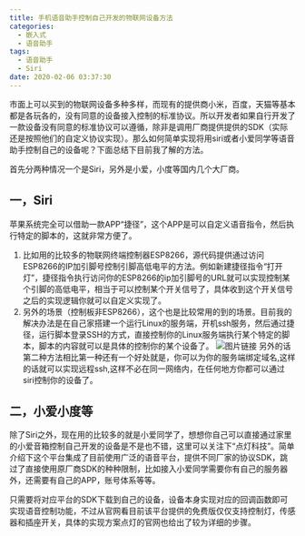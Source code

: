 ```yaml
---
title: 手机语音助手控制自己开发的物联网设备方法
categories:
  - 嵌入式
  - 语音助手
tags:
  - 语音助手 
  - Siri
date: 2020-02-06 03:37:30
---
```


市面上可以买到的物联网设备多种多样，而现有的提供商小米，百度，天猫等基本都是各玩各的，没有同意的设备接入控制的标准协议。所以开发者如果自行开发了一款设备没有同意的标准协议可以遵循，除非是调用厂商提供提供的SDK（实际还是按照他们的自定义协议实现）。那么如何简单实现将用siri或者小爱同学等语音助手控制自己的设备呢？下面总结下目前我了解的方法。
<!-- more -->
首先分两种情况一个是Siri，另外是小爱，小度等国内几个大厂商。

## 一，Siri

苹果系统完全可以借助一款APP“捷径”，这个APP是可以自定义语音指令，然后执行特定的脚本的，这就非常方便了。

 1. 比如用的比较多的物联网终端控制器ESP8266，源代码提供通过访问ESP8266的IP加引脚号控制引脚高低电平的方法。例如新建捷径指令“打开灯”，捷径指令执行访问你的ESP8266的ip加引脚号的URL就可以实现控制某个引脚的高低电平，相当于可以控制某个开关信号了，具体收到这个开关信号之后的实现逻辑你就可以自定义实现了。
 2. 另外的场景（控制板非ESP8266），这个也是比较常用的到的场景。目前我的解决办法是在自己家搭建一个运行Linux的服务端，开机ssh服务，然后通过捷径，运行脚本登录SSH的方式，直接控制你的Linux服务端执行某个特定的脚本，脚本的内容就可以是具体的控制你的某个设备了。
![图片链接](https://img-blog.csdnimg.cn/20200206111754460.PNG?x-oss-process=image/watermark,type_ZmFuZ3poZW5naGVpdGk,shadow_10,text_aHR0cHM6Ly9ibG9nLmNzZG4ubmV0L3FxXzQxMjgxNjAx,size_8,color_FFFFFF,t_70)
另外的话第二种方法相比第一种还有一个好处就是，你可以为你的服务端绑定域名,这样的话就可以实现远程ssh,这样不必在同一网络内，在任何地方你都可以通过siri控制你的设备了。

## 二，小爱小度等
除了Siri之外，现在用的比较多的就是小爱同学了，想想你自己可以直接通过家里的小爱音箱控制自己开发的设备是不是也不错，这里可以关注下“点灯科技”。简单介绍下这个平台集成了目前使用广泛的语音平台，提供不同厂家的协议SDK，跳过了直接使用原厂商SDK的种种限制，比如接入小爱同学需要你有自己的服务器外，还需要有自己的APP，账号体系等等。

只需要将对应平台的SDK下载到自己的设备，设备本身实现对应的回调函数即可实现语音控制功能，不过从官网看目前该平台提供的免费版仅仅支持控制灯，传感器和插座开关，具体的实现方案点灯的官网也给出了较为详细的步骤。

